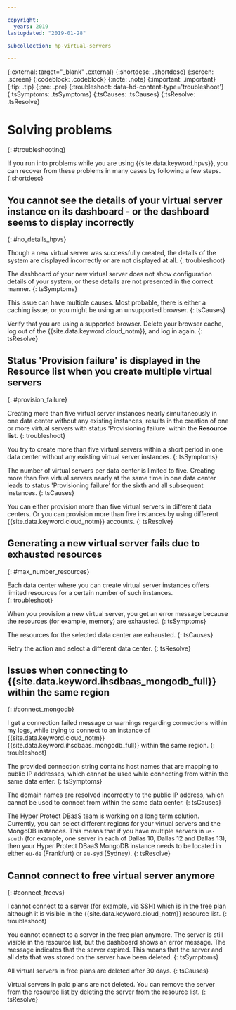 ```yaml
---

copyright:
  years: 2019
lastupdated: "2019-01-28"

subcollection: hp-virtual-servers

---
```


{:external: target="_blank" .external}
{:shortdesc: .shortdesc}
{:screen: .screen}
{:codeblock: .codeblock}
{:note: .note}
{:important: .important}
{:tip: .tip}
{:pre: .pre}
{:troubleshoot: data-hd-content-type='troubleshoot'}
{:tsSymptoms: .tsSymptoms}
{:tsCauses: .tsCauses}
{:tsResolve: .tsResolve}

# Solving problems
{: #troubleshooting}

If you run into problems while you are using {{site.data.keyword.hpvs}}, you can recover from these problems in many cases by following a few steps.
{:shortdesc}

## You cannot see the details of your virtual server instance on its dashboard - or the dashboard seems to display incorrectly
{: #no_details_hpvs}

Though a new virtual server was successfully created, the details of the system are displayed incorrectly or are not displayed at all.
{: troubleshoot}

The dashboard of your new virtual server does not show configuration details of your system, or these details are not presented in the correct manner.
{: tsSymptoms}

This issue can have multiple causes. Most probable, there is either a caching issue, or you might be using an unsupported browser.
{: tsCauses}

Verify that you are using a supported browser. Delete your browser cache, log out of the {{site.data.keyword.cloud_notm}}, and log in again.
{: tsResolve}

## Status 'Provision failure' is displayed in the **Resource list** when you create multiple virtual servers
{: #provision_failure}

Creating more than five virtual server instances nearly simultaneously in one data center without any existing instances, results in the creation of one or more virtual servers with status 'Provisioning failure' within the **Resource list**.
{: troubleshoot}

You try to create more than five virtual servers within a short period in one data center without any existing virtual server instances.
{: tsSymptoms}

The number of virtual servers per data center is limited to five. Creating more than five virtual servers nearly at the same time in one data center leads to status 'Provisioning failure' for the sixth and all subsequent instances.
{: tsCauses}

You can either provision more than five virtual servers in different data centers. Or you can provision more than five instances by using different {{site.data.keyword.cloud_notm}} accounts.
{: tsResolve}


##  Generating a new virtual server fails due to exhausted resources
{: #max_number_resources}

Each data center where you can create virtual server instances offers limited resources for a certain number of such instances.  
{: troubleshoot}

When you provision a new virtual server, you get an error message because the resources (for example, memory) are exhausted.
{: tsSymptoms}

The resources for the selected data center are exhausted.
{: tsCauses}

Retry the action and select a different data center.
{: tsResolve}


## Issues when connecting to {{site.data.keyword.ihsdbaas_mongodb_full}} within the same region
{: #connect_mongodb}

I get a connection failed message or warnings regarding connections within my logs, while trying to connect to an instance of {{site.data.keyword.cloud_notm}} {{site.data.keyword.ihsdbaas_mongodb_full}} within the same region.
{: troubleshoot}

The provided connection string contains host names that are mapping to public IP addresses, which cannot be used while connecting from within the same data enter.
{: tsSymptoms}

The domain names are resolved incorrectly to the public IP address, which cannot be used to connect from within the same data center.
{: tsCauses}

The Hyper Protect DBaaS team is working on a long term solution. Currently, you can select different regions for your virtual servers and the MongoDB instances. This means that if you have multiple servers in `us-south` (for example, one server in each of Dallas 10, Dallas 12 and Dallas 13), then your Hyper Protect DBaaS MongoDB instance needs to be located in either `eu-de` (Frankfurt) or `au-syd` (Sydney).
{: tsResolve}

## Cannot connect to free virtual server anymore
{: #connect_freevs}

I cannot connect to a server (for example, via SSH) which is in the free plan although it is visible in the {{site.data.keyword.cloud_notm}} resource list.
{: troubleshoot}

You cannot connect to a server in the free plan anymore.
The server is still visible in the resource list, but the dashboard shows an error message. The message indicates that the server expired. This means that the server and all data that was stored on the server have been deleted.
{: tsSymptoms}

All virtual servers in free plans are deleted after 30 days.
{: tsCauses}

Virtual servers in paid plans are not deleted. You can remove the server from the resource list by deleting the server from the resource list.
{: tsResolve}
